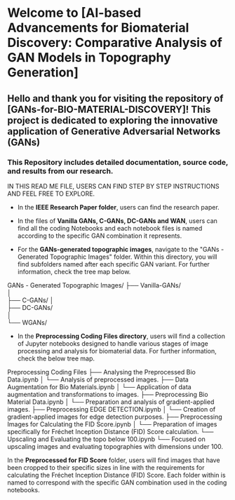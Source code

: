 # Welcome to [AI-based Advancements for Biomaterial Discovery: Comparative Analysis of GAN Models in Topography Generation]

## Hello and thank you for visiting the repository of [GANs-for-BIO-MATERIAL-DISCOVERY]! This project is dedicated to exploring the innovative application of Generative Adversarial Networks (GANs)

<h3>This Repository includes detailed documentation, source code, and results from our research.</h3>


IN THIS READ ME FILE, USERS CAN FIND STEP BY STEP INSTRUCTIONS AND FEEL FREE TO EXPLORE.

- In the **IEEE Research Paper folder**, users can find the research paper.



- In the files of **Vanilla GANs, C-GANs, DC-GANs and WAN**, users can find all the coding Notebooks and each notebook files is named according to the specific GAN combination it represents.



- For the **GANs-generated topographic images**, navigate to the "GANs - Generated Topographic Images" folder. Within this directory, you will find subfolders named after each specific GAN variant. For further information, check the tree map below.

GANs - Generated Topographic Images/
├── Vanilla-GANs/  
│    
├── C-GANs/ 
│   
├── DC-GANs/   
│   
└── WGANs/



- In the **Preprocessing Coding Files directory**, users will find a collection of Jupyter notebooks designed to handle various stages of image processing and analysis for biomaterial data. For further information, check the below tree map. 

Preprocessing Coding Files
├── Analysing the Preprocessed Bio Data.ipynb
│   └── Analysis of preprocessed images.
├── Data Augmentation for Bio Materials.ipynb
│   └── Application of data augmentation and transformations to images.
├── Preprocessing Bio Material Data.ipynb
│   └── Preparation and analysis of gradient-applied images.
├── Preprocessing EDGE DETECTION.ipynb
│   └── Creation of gradient-applied images for edge detection purposes.
├── Preprocessing Images for Calculating the FID Score.ipynb
│   └── Preparation of images specifically for Fréchet Inception Distance (FID) Score calculation.
└── Upscaling and Evaluating the topo below 100.ipynb
    └── Focused on upscaling images and evaluating topographies with dimensions under 100.


In the **Preprocessed for FID Score** folder, users will find images that have been cropped to their specific sizes in line with the requirements for calculating the Fréchet Inception Distance (FID) Score. Each folder within is named to correspond with the specific GAN combination used in the coding notebooks. 
